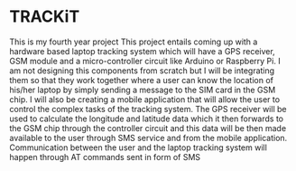 # TRACKiT
This is my fourth year project This project entails coming up with a hardware based laptop tracking system which will have a GPS receiver, 
GSM module and a micro-controller circuit like Arduino or Raspberry Pi. I am not designing this components from scratch but I will be 
integrating them so that they work together where a user can know the location of his/her laptop by simply sending a message to the 
SIM card in the GSM chip. I will also be creating a mobile application that will allow the user to control the complex tasks of the 
tracking system. The GPS receiver will be used to calculate the longitude and latitude data which it then forwards to the GSM chip 
through the controller circuit and this data will be then made available to the user through SMS service and from the mobile application.
Communication between the user and the laptop tracking system will happen through AT commands sent in form of SMS
